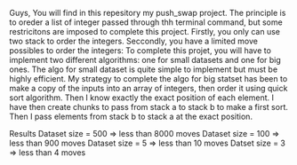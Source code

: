 Guys,
You will find in this repesitory my push_swap project.
The principle is to oreder a list of integer passed through thh terminal command, but some restricitons are imposed to complete this project.
Firstly, you only can use two stack to order the integers.
Seccondly, you have a limited move possibles to order the integers:
To complete this projet, you will have to implement two different algorithms: one for small datasets and one for big ones.
The algo for small dataset is quite simple to implement but must be highly efficient.
My strategy to complete the algo for big statset has been to make a copy of the inputs into an array of integers, then order it using quick sort algorithm. Then I know exactly the exact position of each element. I have then create chunks to pass from stack a to stack b to make a first sort. Then I pass elements from stack b to stack a at the exact position.

Results
Dataset size = 500 => less than 8000 moves
Dataset size = 100 => less than 900 moves
Dataset size = 5 => less than 10 moves
Datset size = 3 => less than 4 moves
